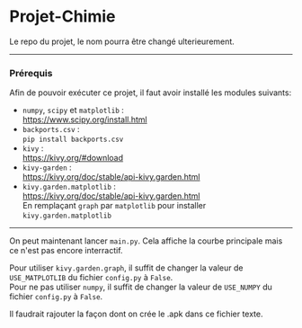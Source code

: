 ﻿# Projet-Chimie
Le repo du projet, le nom pourra être changé ulterieurement.

------
### Prérequis
Afin de pouvoir exécuter ce projet, il faut avoir installé les modules suivants:  
- `numpy`, `scipy` et `matplotlib` :  
    https://www.scipy.org/install.html
- `backports.csv` :  
    `pip install backports.csv`
- `kivy` :  
    https://kivy.org/#download
- `kivy-garden` :  
    https://kivy.org/doc/stable/api-kivy.garden.html
- `kivy.garden.matplotlib` :  
    https://kivy.org/doc/stable/api-kivy.garden.html  
    En remplaçant `graph` par `matplotlib` pour installer `kivy.garden.matplotlib`  

------

On peut maintenant lancer `main.py`. Cela affiche la courbe principale mais ce n'est pas encore interractif.  

Pour utiliser `kivy.garden.graph`, il suffit de changer la valeur de `USE_MATPLOTLIB` du fichier `config.py` à `False`.  
Pour ne pas utiliser `numpy`, il suffit de changer la valeur de `USE_NUMPY` du fichier `config.py` à `False`.  
      

Il faudrait rajouter la façon dont on crée le .apk dans ce fichier texte.